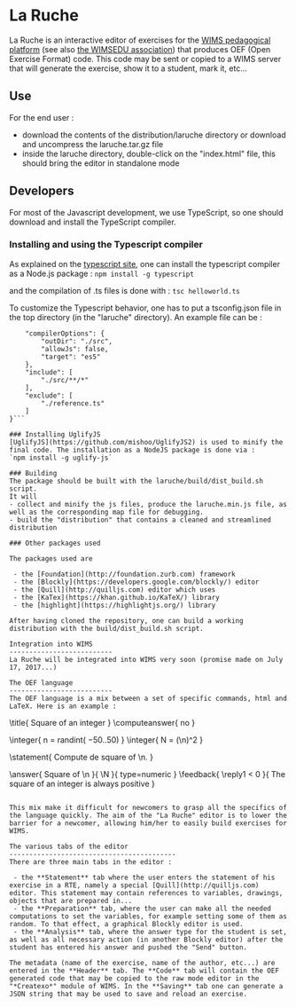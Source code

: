 La Ruche
========
La Ruche is an interactive editor of exercises for the [WIMS pedagogical platform](http://wims.auto.u-psud.fr/wims/) (see also [the WIMSEDU association](http://wimsedu.info)) that produces OEF (Open Exercise Format) code. This code may be sent or copied to a WIMS server that will generate the exercise, show it to a student, mark it, etc...

Use
-----
For the end user :

 - download the contents of the distribution/laruche directory or download and uncompress the laruche.tar.gz file
 - inside the laruche directory, double-click on the "index.html" file, this should bring the editor in standalone mode

Developers
----------------
For most of the Javascript development, we use TypeScript, so one should download and install the TypeScript compiler.

### Installing and using the Typescript compiler
As explained on the [typescript site](https://www.typescriptlang.org/#download-links), one can install the typescript compiler as a Node.js package :
`npm install -g typescript`

and the compilation of .ts files is done with :
`tsc helloworld.ts`

To customize the Typescript behavior, one has to put a tsconfig.json file in the top directory (in the "laruche" directory). An example file can be :
```{
    "compilerOptions": {
        "outDir": "./src",
        "allowJs": false,
        "target": "es5"
    },
    "include": [
        "./src/**/*"
    ],
    "exclude": [
        "./reference.ts"
    ]
}```

### Installing UglifyJS
[UglifyJS](https://github.com/mishoo/UglifyJS2) is used to minify the final code. The installation as a NodeJS package is done via :
`npm install -g uglify-js`

### Building
The package should be built with the laruche/build/dist_build.sh script.
It will
- collect and minify the js files, produce the laruche.min.js file, as well as the corresponding map file for debugging.
- build the "distribution" that contains a cleaned and streamlined distribution

### Other packages used

The packages used are

 - the [Foundation](http://foundation.zurb.com) framework
 - the [Blockly](https://developers.google.com/blockly/) editor
 - the [Quill](http://quilljs.com) editor which uses
 - the [KaTex](https://khan.github.io/KaTeX/) library
 - the [highlight](https://highlightjs.org/) library

After having cloned the repository, one can build a working distribution with the build/dist_build.sh script.

Integration into WIMS
--------------------------
La Ruche will be integrated into WIMS very soon (promise made on July 17, 2017...)

The OEF language
--------------------------
The OEF language is a mix between a set of specific commands, html and LaTeX. Here is an example :

```
\title{ Square of an integer }
\computeanswer{ no }

\integer{ n = randint( −50..50) }
\integer{ N = (\n)^2 }

\statement{ Compute de square of \n. }

\answer{ Square of \n }{ \N }{ type=numeric }
\feedback{ \reply1 < 0 }{ The square of an integer is always positive }
```

This mix make it difficult for newcomers to grasp all the specifics of the language quickly. The aim of the "La Ruche" editor is to lower the barrier for a newcomer, allowing him/her to easily build exercises for WIMS.

The various tabs of the editor
------------------------------------------
There are three main tabs in the editor :

 - the **Statement** tab where the user enters the statement of his exercise in a RTE, namely a special [Quill](http://quilljs.com) editor. This statement may contain references to variables, drawings, objects that are prepared in...
 - the **Preparation** tab, where the user can make all the needed computations to set the variables, for example setting some of them as random. To that effect, a graphical Blockly editor is used.
 - the **Analysis** tab, where the answer type for the student is set, as well as all necessary action (in another Blockly editor) after the student has entered his answer and pushed the "Send" button.

The metadata (name of the exercise, name of the author, etc...) are entered in the **Header** tab. The **Code** tab will contain the OEF generated code that may be copied to the raw mode editor in the "*Createxo*" module of WIMS. In the **Saving** tab one can generate a JSON string that may be used to save and reload an exercise.

